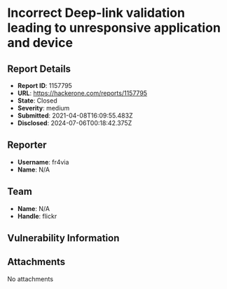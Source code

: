 # Incorrect Deep-link validation leading to unresponsive application and device

## Report Details
- **Report ID**: 1157795
- **URL**: https://hackerone.com/reports/1157795
- **State**: Closed
- **Severity**: medium
- **Submitted**: 2021-04-08T16:09:55.483Z
- **Disclosed**: 2024-07-06T00:18:42.375Z

## Reporter
- **Username**: fr4via
- **Name**: N/A

## Team
- **Name**: N/A
- **Handle**: flickr

## Vulnerability Information


## Attachments
No attachments
